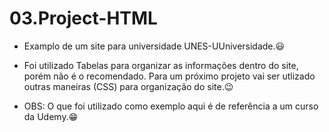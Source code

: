 # 03.Project-HTML

 - Examplo de um site para universidade UNES-UUniversidade.:smiley:

 - Foi utilizado Tabelas para organizar as informações dentro do site, porém não é o recomendado. Para um próximo projeto vai ser utlizado outras maneiras (CSS) para organização do site.:wink:

 - OBS: O que foi utilizado como exemplo aqui é de referência a um curso da Udemy.:grin: